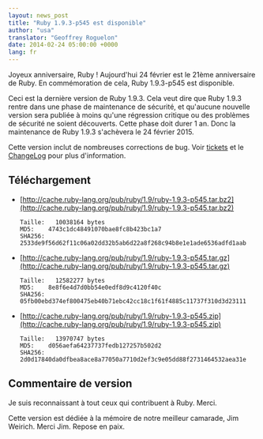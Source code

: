 ```yaml
---
layout: news_post
title: "Ruby 1.9.3-p545 est disponible"
author: "usa"
translator: "Geoffrey Roguelon"
date: 2014-02-24 05:00:00 +0000
lang: fr
---
```


Joyeux anniversaire, Ruby !
Aujourd'hui 24 février est le 21ème anniversaire de Ruby.
En commémoration de cela, Ruby 1.9.3-p545 est disponible.

Ceci est la dernière version de Ruby 1.9.3.
Cela veut dire que Ruby 1.9.3 rentre dans une phase de maintenance de sécurité,
et qu'aucune nouvelle version sera publiée à moins qu'une régression critique ou
des problèmes de sécurité ne soient découverts.
Cette phase doit durer 1 an.
Donc la maintenance de Ruby 1.9.3 s'achèvera le 24 février 2015.

Cette version inclut de nombreuses corrections de bug.
Voir [tickets](https://bugs.ruby-lang.org/projects/ruby-193/issues?set_filter=1&amp;status_id=5)
et le [ChangeLog](http://svn.ruby-lang.org/repos/ruby/tags/v1_9_3_545/ChangeLog) pour plus d'information.

## Téléchargement

* [http://cache.ruby-lang.org/pub/ruby/1.9/ruby-1.9.3-p545.tar.bz2](http://cache.ruby-lang.org/pub/ruby/1.9/ruby-1.9.3-p545.tar.bz2)

      Taille:   10038164 bytes
      MD5:    4743c1dc48491070bae8fc8b423bc1a7
      SHA256: 2533de9f56d62f11c06a02dd32b5ab6d22a8f268c94b8e1e1ade6536adfd1aab

* [http://cache.ruby-lang.org/pub/ruby/1.9/ruby-1.9.3-p545.tar.gz](http://cache.ruby-lang.org/pub/ruby/1.9/ruby-1.9.3-p545.tar.gz)

      Taille:   12582277 bytes
      MD5:    8e8f6e4d7d0bb54e0edf8d9c4120f40c
      SHA256: 05fb00ebd374ef800475eb40b71ebc42cc18c1f61f4885c11737f310d3d23111

* [http://cache.ruby-lang.org/pub/ruby/1.9/ruby-1.9.3-p545.zip](http://cache.ruby-lang.org/pub/ruby/1.9/ruby-1.9.3-p545.zip)

      Taille:   13970747 bytes
      MD5:    d056aefa64237737fedb127257b502d2
      SHA256: 2d0d17840da0dfbea8ace8a77050a7710d2ef3c9e05dd88f2731464532aea31e

## Commentaire de version

Je suis reconnaissant à tout ceux qui contribuent à Ruby.
Merci.

Cette version est dédiée à la mémoire de notre meilleur camarade, Jim Weirich.
Merci Jim. Repose en paix.
